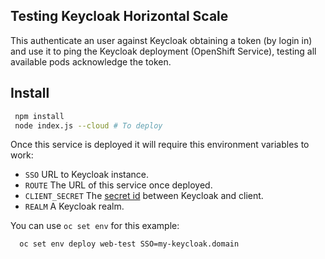 ## Testing Keycloak Horizontal Scale

This authenticate an user against Keycloak obtaining a token (by login in) and use it to ping the Keycloak deployment (OpenShift Service), testing all available pods acknowledge the token.


## Install

```sh
 npm install
 node index.js --cloud # To deploy
```

Once this service is deployed it will require this environment variables to work:

- ``SSO`` URL to Keycloak instance.
- ``ROUTE`` The URL of this service once deployed.
- ``CLIENT_SECRET`` The [secret id](https://www.keycloak.org/docs/2.5/server_admin/topics/clients/oidc/confidential.html) between Keycloak and client.
- ``REALM`` A Keycloak realm.

You can use ``oc set env`` for this example:

```sh
  oc set env deploy web-test SSO=my-keycloak.domain
```
